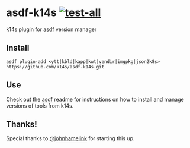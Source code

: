 # asdf-k14s [![test-all](https://github.com/k14s/asdf-k14s/workflows/test-all/badge.svg)](https://github.com/k14s/asdf-k14s/actions)

k14s plugin for [asdf](https://github.com/asdf-vm/asdf) version manager

## Install

```
asdf plugin-add <ytt|kbld|kapp|kwt|vendir|imgpkg|json2k8s> https://github.com/k14s/asdf-k14s.git
```

## Use

Check out the [asdf](https://github.com/asdf-vm/asdf) readme for instructions on how to install and manage versions of tools from k14s.

## Thanks!

Special thanks to [@johnhamelink](https://github.com/johnhamelink) for starting this up.
